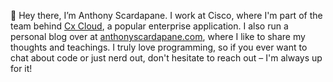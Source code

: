 👋 Hey there, I’m Anthony Scardapane. I work at Cisco, where I'm part of the team behind [Cx Cloud](https://www.cisco.com/site/us/en/services/cx-cloud/index.html), a popular enterprise application. I also run a personal blog over at [anthonyscardapane.com](https://anthonyscardapane.com), where I like to share my thoughts and teachings. I truly love programming, so if you ever want to chat about code or just nerd out, don't hesitate to reach out – I'm always up for it!

<!---
a-scar/a-scar is a ✨ special ✨ repository because its `README.md` (this file) appears on your GitHub profile.
You can click the Preview link to take a look at your changes.
--->
